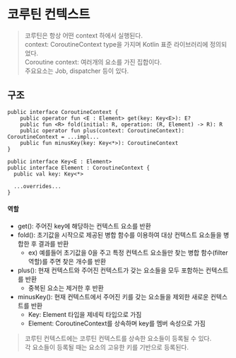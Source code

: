 # 코루틴 컨텍스트
> 코루틴은 항상 어떤 context 하에서 실행된다.  
context: CoroutineContext type을 가지며 Kotlin 표준 라이브러리에 정의되었다.  
Coroutine context: 여러개의 요소를 가진 집합이다.  
주요요소는 Job, dispatcher 등이 있다.

## 구조
```
public interface CoroutineContext {
    public operator fun <E : Element> get(key: Key<E>): E?
    public fun <R> fold(initial: R, operation: (R, Element) -> R): R
    public operator fun plus(context: CoroutineContext): CoroutineContext = ...impl...
    public fun minusKey(key: Key<*>): CoroutineContext
}

public interface Key<E : Element>
public interface Element : CoroutineContext {
  public val key: Key<*>
  
  ...overrides...
}
```

#### 역할
- get(): 주어진 key에 해당하는 컨텍스트 요소를 반환  
- fold(): 초기값을 시작으로 제공된 병합 함수를 이용하여 대상 컨텍스트 요소들을 병합한 후 결과를 반환
  - ex) 예를들어 초기값을 0을 주고 특정 컨텍스트 요소들만 찾는 병합 함수(filter 역할)를 주면 찾은 개수를 반환
- plus(): 현재 컨텍스트와 주어진 컨텍스트가 갖는 요소들을 모두 포함하는 컨텍스트를 반환
  - 중복된 요소는 제거한 후 반환
- minusKey(): 현재 컨텍스트에서 주어진 키를 갖는 요소들을 제외한 새로운 컨텍스트를 반환
  - Key: Element 타입을 제네릭 타입으로 가짐
  - Element: CoroutineContext를 상속하며 key를 멤버 속성으로 가짐 

> 코루틴 컨텍스트에는 코루틴 컨텍스트를 상속한 요소들이 등록될 수 있다.  
각 요소들이 등록될 때는 요소의 고유한 키를 기반으로 등록된다.

